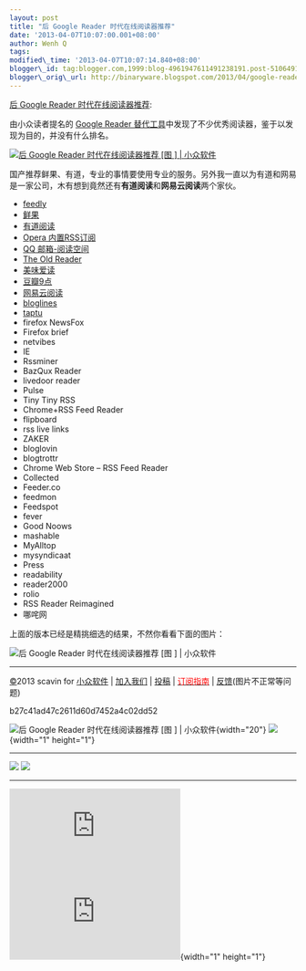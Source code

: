 ```yaml
--- 
layout: post 
title: "后 Google Reader 时代在线阅读器推荐" 
date: '2013-04-07T10:07:00.001+08:00' 
author: Wenh Q
tags:
modified\_time: '2013-04-07T10:07:14.840+08:00' 
blogger\_id: tag:blogger.com,1999:blog-4961947611491238191.post-510649190696921041
blogger\_orig\_url: http://binaryware.blogspot.com/2013/04/google-reader.html
--- 
```

[后 Google
Reader 时代在线阅读器推荐](http://www.appinn.com/online-rss-reader/):

由小众读者提名的 [Google Reader
替代工具](http://www.appinn.com/greader-substitute/)中发现了不少优秀阅读器，鉴于以发现为目的，并没有什么排名。

[![后 Google Reader 时代在线阅读器推荐
[图
] |
小众软件](http://img3.appinn.com/images/201303/2013-03-29-4-30.png/o "后 Google Reader 时代在线阅读器推荐[图] | 小众软件")](http://www.appinn.com/online-rss-reader/)

国产推荐鲜果、有道，专业的事情要使用专业的服务。另外我一直以为有道和网易是一家公司，木有想到竟然还有**有道阅读**和**网易云阅读**两个家伙。


-   [feedly](http://www.feedly.com/home#welcome)
-   [鲜果](http://xianguo.com/)
-   [有道阅读](http://reader.youdao.com/)
-   [Opera 内置RSS订阅](http://www.opera.com/zh-cn/)
-   [QQ 邮箱-阅读空间](http://mail.qq.com/)
-   [The Old Reader](http://theoldreader.com/)
-   [美味爱读](http://readwise.net/)
-   [豆瓣9点](http://9.douban.com/)
-   [网易云阅读](http://yuedu.163.com/)
-   [bloglines](http://www.bloglines.com/)
-   [taptu](https://www.taptu.com/)
-   firefox NewsFox
-   Firefox brief
-   netvibes
-   IE
-   Rssminer
-   BazQux Reader
-   livedoor reader
-   Pulse
-   Tiny Tiny RSS
-   Chrome+RSS Feed Reader
-   flipboard
-   rss live links
-   ZAKER
-   bloglovin
-   blogtrottr
-   Chrome Web Store – RSS Feed Reader
-   Collected
-   Feeder.co
-   feedmon
-   Feedspot
-   fever
-   Good Noows
-   mashable
-   MyAlltop
-   mysyndicaat
-   Press
-   readability
-   reader2000
-   rolio
-   RSS Reader Reimagined
-   哪咤网

上面的版本已经是精挑细选的结果，不然你看看下面的图片：

![后 Google Reader 时代在线阅读器推荐
[图
] |
小众软件](http://img3.appinn.com/images/201303/2013-03-26-3-39-37_0.png/o "后 Google Reader 时代在线阅读器推荐[图] | 小众软件")


------------------------------------------------------------------------

[©](http://www.appinn.com/copyright/?utm_source=feeds&utm_medium=copyright&utm_campaign=feeds "版权声明")2013
scavin for
[小众软件](http://www.appinn.com/?utm_source=feeds&utm_medium=appinn&utm_campaign=feeds "本文来自小众软件")
|
[加入我们](http://www.appinn.com/join-us/?utm_source=feeds&utm_medium=joinus&utm_campaign=feeds "加入小众软件")
|
[投稿](http://www.appinn.com/contribute/?utm_source=feeds&utm_medium=contribute&utm_campaign=feeds "给小众软件投稿")
| [<span
style="color: red;">订阅指南</span>](http://www.appinn.com/feeds-subscribe/?utm_source=feeds&utm_medium=feedsubscribe&utm_campaign=feeds "可以分类订阅小众，Windows/MAC/游戏")
| [反馈](http://appinn.wufoo.com/forms/eccae-aeeae/)(图片不正常等问题)

b27c41ad47c2611d60d7452a4c02dd52

![后 Google Reader 时代在线阅读器推荐
[图
] |
小众软件](http://s33.sitemeter.com/meter.asp?site=s33appinn "后 Google Reader 时代在线阅读器推荐[图] | 小众软件"){width="20"}
![](http://appinn.feedsportal.com/c/33935/f/615575/s/2a3a0b1e/mf.gif){width="1"
height="1"}


<div>

  -------------------------------------------------------------------------------------------------------------------------------------------------------------------------------------------------------------------------------------------------------------------------------------------- -------------------------------------------------------------------------------------------------------------------------------------------------------------------------------------------------------------------------------------------------------------------------------
  [![](http://res3.feedsportal.com/images/emailthis2.gif)](http://share.feedsportal.com/viral/sendEmail.cfm?lang=en&title=%E5%90%8E+Google+Reader+%E6%97%B6%E4%BB%A3%E5%9C%A8%E7%BA%BF%E9%98%85%E8%AF%BB%E5%99%A8%E6%8E%A8%E8%8D%90&link=http%3A%2F%2Fwww.appinn.com%2Fonline-rss-reader%2F)   [![](http://res3.feedsportal.com/images/bookmark.gif)](http://res.feedsportal.com/viral/bookmark.cfm?title=%E5%90%8E+Google+Reader+%E6%97%B6%E4%BB%A3%E5%9C%A8%E7%BA%BF%E9%98%85%E8%AF%BB%E5%99%A8%E6%8E%A8%E8%8D%90&link=http%3A%2F%2Fwww.appinn.com%2Fonline-rss-reader%2F)
  -------------------------------------------------------------------------------------------------------------------------------------------------------------------------------------------------------------------------------------------------------------------------------------------- -------------------------------------------------------------------------------------------------------------------------------------------------------------------------------------------------------------------------------------------------------------------------------

</div>





[![](http://da.feedsportal.com/r/161990866751/u/0/f/615575/c/33935/s/2a3a0b1e/a2.img)](http://da.feedsportal.com/r/161990866751/u/0/f/615575/c/33935/s/2a3a0b1e/a2.htm)![](http://pi.feedsportal.com/r/161990866751/u/0/f/615575/c/33935/s/2a3a0b1e/a2t.img){width="1"
height="1"}
